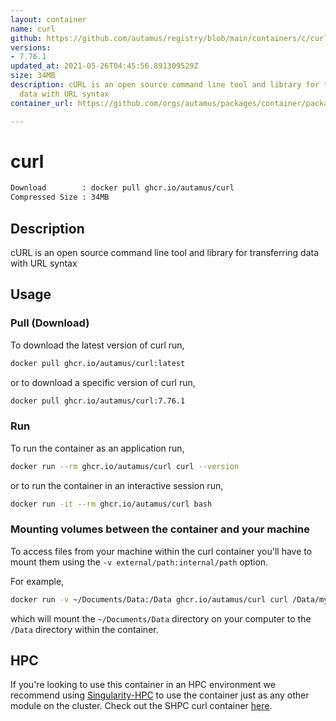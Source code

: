 ```yaml
---
layout: container
name: curl
github: https://github.com/autamus/registry/blob/main/containers/c/curl/spack.yaml
versions:
- 7.76.1
updated_at: 2021-05-26T04:45:56.891309529Z
size: 34MB
description: cURL is an open source command line tool and library for transferring
  data with URL syntax
container_url: https://github.com/orgs/autamus/packages/container/package/curl

---
```

# curl
```bash 
Download        : docker pull ghcr.io/autamus/curl
Compressed Size : 34MB
```

## Description
cURL is an open source command line tool and library for transferring data with URL syntax

## Usage
### Pull (Download)
To download the latest version of curl run,

```bash
docker pull ghcr.io/autamus/curl:latest
```

or to download a specific version of curl run,

```bash
docker pull ghcr.io/autamus/curl:7.76.1
```
### Run
To run the container as an application run,
```bash
docker run --rm ghcr.io/autamus/curl curl --version
```

or to run the container in an interactive session run,
```bash
docker run -it --rm ghcr.io/autamus/curl bash
```

### Mounting volumes between the container and your machine
To access files from your machine within the curl container you'll have to mount them using the `-v external/path:internal/path` option.

For example,
```bash
docker run -v ~/Documents/Data:/Data ghcr.io/autamus/curl curl /Data/myData.csv
```
which will mount the `~/Documents/Data` directory on your computer to the `/Data` directory within the container.

## HPC
If you're looking to use this container in an HPC environment we recommend using [Singularity-HPC](https://singularity-hpc.readthedocs.io) to use the container just as any other module on the cluster. Check out the SHPC curl container [here](https://singularityhub.github.io/singularity-hpc/r/ghcr.io-autamus-curl/).